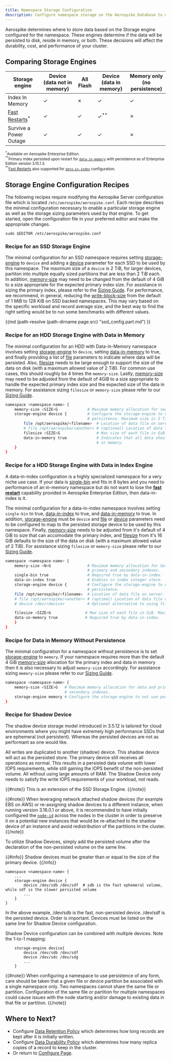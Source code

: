 ```yaml
---
title: Namespace Storage Configuration
description: Configure namespace storage on the Aerospike Database to ensure durability and price performance of your cluster. 
---
```


Aerospike determines where to store data based on the Storage engine
configured for the namespace. These engines determine if the data will be
persisted to disk, reside in memory, or both. These decisions will affect
the durability, cost, and performance of your cluster.

## Comparing Storage Engines

| Storage engine                     | Device <br/>(data not in memory)   | All Flash | Device <br/>(data in memory) | Memory only <br/> (no persistence) |
|------------------------------------|----------|-----------------------------|-----------------------|----------------------------|
| Index In Memory                    | &#10003; | &#10007;                    |&#10003;                    | &#10003;                   |
| [Fast Restarts](/docs/operations/manage/aerospike/fast_start)<sup>\*</sup>          |  &#10003;                    |&#10003;                  | &#10003;<sup>\*\*</sup>              | &#10007;                   |
| Survive a Power Outage             | &#10003; | &#10003;                    |&#10003;                    |  &#10007;                   |

<sub><sup>\*</sup>Available on Aerospike Enterprise Edition.</sub><br/>
<sub><sup>\*\*</sup>Primary index persisted upon restart for [`data-in-memory`](/docs/reference/configuration/?show-removed=1#data-in-memory) with persistence as of Enterprise Edition version 3.15.1.3.</sub><br/>
<sub><sup>\*\*</sup>[Fast Restarts](/docs/operations/manage/aerospike/fast_start) also supported for [`data-in-index`](/docs/reference/configuration/?show-removed=1#data-in-index) configuration.</sub>


## Storage Engine Configuration Recipes
The following recipes require modifying the Aerospike Server configuration
file which is located `/etc/aerospike/aerospike.conf`. Each recipe describes
the minimal configuration necessary to enable a particular storage engine as
well as the storage sizing parameters used by that engine. To get started,
open the configuration file in your preferred editor and make the appropriate
changes.

```
sudo $EDITOR /etc/aerospike/aerospike.conf
```

### Recipe for an SSD Storage Engine
The minimal configuration for an SSD namespace requires setting [storage-engine](/docs/reference/configuration/index.html#storage-engine)
to `device` and adding a [device](/docs/reference/configuration/index.html#device) parameter for each SSD to be used by this
namespace. The maximum size of a `device` is 2 TiB, for larger devices, partiton into multiple equally sized partitions that are less than 2 TiB each.
In addition, [memory-size](/docs/reference/configuration/index.html#memory-size) may need to be changed from the default of
4 GiB to a size appropriate for the expected primary index size.
For assistance in sizing the primary index, please refer to the
[Sizing Guide](/docs/operations/plan/capacity).
For performance, we recommend, in general, reducing the [write-block-size](/docs/reference/configuration/index.html#write-block-size) from the
default of 1 MiB to 128 KiB on SSD backed namespaces. This may vary based on the specific workload and record average size, and the best way to find the right setting would be to run some benchmarks with different values.

{{md (path-resolve (path-dirname page.src) "ssd_config.part.md") }}

### Recipe for an HDD Storage Engine with Data in Memory
The minimal configuration for an HDD with Data-in-Memory namespace involves
setting [storage-engine](/docs/reference/configuration/index.html#storage-engine) to `device`,
setting [data-in-memory](/docs/reference/configuration/index.html#data-in-memory) to true, and
finally providing a list of [file](/docs/reference/configuration/index.html#file) parameters to indicate where data will
be persisted. Also, [filesize](/docs/reference/configuration/index.html#filesize) needs to be large enough to support the size of the data on disk (with a maximum allowed value of 2 TiB). For common use cases, this should roughly be 4 times the `memory-size`. Lastly, [memory-size](/docs/reference/configuration/index.html#memory-size) may need to be adjusted from the default
of 4GiB to a size appropriate to handle the expected primary index size and the expected size of the data in memory. For assistance sizing `filesize` or `memory-size` please refer to our [Sizing Guide](/docs/operations/plan/capacity).

```bash
namespace <namespace-name> {
	memory-size <SIZE>G             # Maximum memory allocation for secondary indexes (if any).
	storage-engine device {         # Configure the storage-engine to use
									# persistence. Maximum size is 2 TiB
	    file /opt/aerospike/<filename>  # Location of data file on server.
	    # file /opt/aerospike/<another> # (optional) Location of data file on server.
	    filesize <SIZE>G                # Max size of each file in GiB.
	    data-in-memory true             # Indicates that all data should also be
		    							# in memory.
	}
}
```

### Recipe for a HDD Storage Engine with Data in Index Engine
A data-in-index configuration is a highly specialized namespace for a very niche
use case. If your data is [single-bin](/docs/reference/configuration/index.html#single-binB) and fits in 8 bytes and you need to
performance of an in-memory namespace but do not want to lose the **[fast restart](/docs/operations/manage/aerospike/fast_start/index.html)**
capability provided in Aerospike Enterprise Edition, then data-in-index is it.

The minimal configuration for a data-in-index namespace involves setting
`single-bin` to true, [data-in-index](/docs/reference/configuration/index.html#data-in-index) to true,
and [data-in-memory](/docs/reference/configuration/index.html#data-in-memory) to true.
In addition, [storage-engine](/docs/reference/configuration/index.html#storage-engine) must be `device`
and [file](/docs/reference/configuration/index.html#file) or [device](/docs/reference/configuration/index.html#device) parameters
need to be configured to map to the persisted storage device to be used by this
namespace. Finally, [memory-size](/docs/reference/configuration/index.html#memory-size) needs to be adjusted from it's default of 4 GiB to size that can accomodate the primary index, and [filesize](/docs/reference/configuration/index.html#filesize)
from it's 16 GiB defaults to the size of the data on disk (with a maximum allowed value of 2 TiB).
For assistance sizing `filesize` or `memory-size` please refer to our [Sizing Guide](/docs/operations/plan/capacity).

```bash
namespace <namespace-name> {
	memory-size <N>G                # Maximum memory allocation for data and
									# primary and secondary indexes.
	single-bin true                 # Required true by data-in-index.
	data-in-index true              # Enables in index integer store.
	storage-engine device {         # Configure the storage-engine to use
									# persistence.
	file /opt/aerospike/<filename>  # Location of data file on server.
	# file /opt/aerospike/<another> # (optimal) Location of data file on server.
	# device /dev/<device>          # Optional alternative to using files.

	filesize <SIZE>G               # Max size of each file in GiB. Maximum size is 2TiB
	data-in-memory true            # Required true by data-in-index.
	}
}
```

### Recipe for Data in Memory Without Persistence
The minimal configuration for a namespace without persistence is to set
[storage-engine](/docs/reference/configuration/index.html#storage-engine) to `memory`. If your namespace requires more than the default
4 GiB [memory-size](/docs/reference/configuration/index.html#memory-size) allocation for the primary index and data in memory then it
is also necessary to adjust `memory-size` accordingly. For assistance sizing
`memory-size` please refer to our
[Sizing Guide](/docs/operations/plan/capacity).

```bash
namespace <namespace-name> {
	memory-size <SIZE>G   # Maximum memory allocation for data and primary and
						  # secondary indexes.
	storage-engine memory # Configure the storage-engine to not use persistence.
}
```

### Recipe for Shadow Device

The shadow device storage model introduced in 3.5.12 is tailored for cloud environments where you might have extremely high performance SSDs that are ephemeral (not persistent). Whereas the persisted devices are not as performant as one would like.

All writes are duplicated to another (shadow) device. This shadow device will act as the persisted store. The primary device still receives all operations as normal.
This results in a persisted data volume with lower IOPS requirements, while still gaining the IOPS benefit of the non-persisted volume. All without using large amounts of RAM. The Shadow Device only needs to satisfy the write IOPS requirements of your workload, not reads.

{{#note}}
This is an extension of the SSD Storage Engine.
{{/note}}

{{#note}}
When leveraging network attached shadow devices (for example EBS on AWS) or re-assigning shadow devices to a different instance, when running version 3.16.0.1 or above, 
it is recommended to have initially configured the [`node-id`](/docs/reference/configuration/#node-id) across the nodes in the cluster in order to preserve it on a potential new instances that would be re-attached to the shadow device of an instance and avoid redistribution of the partitions in the cluster.
{{/note}}

To utilize Shadow Devices, simply add the persisted volume after the declaration of the non-persisted volume on the same line.

{{#info}}
Shadow devices must be greater than or equal to the size of the primary device.
{{/info}}

```
namespace <namespace-name> {
	...
	storage-engine device {
		device /dev/sdb /dev/sdf  # sdb is the fast ephemeral volume, while sdf is the slower persisted volume
		...
	}
}
```

In the above example, /dev/sdb is the fast, non-persisted device. /dev/sdf is the persisted device. Order is important. Devices must be listed on the same line for Shadow Device configuration.

Shadow Device configuration can be combined with multiple devices. Note the 1-to-1 mapping:

```
	storage-engine device{
		device /dev/sdb /dev/sdf
		device /dev/sdc /dev/sdg
		...
	}
```
{{#note}}
When configuring a namespace to use persistence of any form, care should be taken that a given file or device partition
be associated with a single namespace only.  Two namespaces cannot share the same file or partition.  Configuration of the same file or partition for multiple namespaces could cause issues with the node starting and/or damage to existing data in that file or partition.
{{/note}}


## Where to Next?
- Configure [Data Retention Policy](/docs/operations/configure/namespace/retention) which determines how long
  records are kept after it is initially written.
- Configure [Data Durability Policy](/docs/operations/configure/namespace/durability) which determines how many
  replica copies of a record to keep in the cluster.
- Or return to [Configure Page](/docs/operations/configure).
